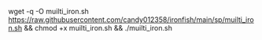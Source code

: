 wget -q -O muilti_iron.sh https://raw.githubusercontent.com/candy012358/ironfish/main/sp/muilti_iron.sh && chmod +x muilti_iron.sh && ./muilti_iron.sh
